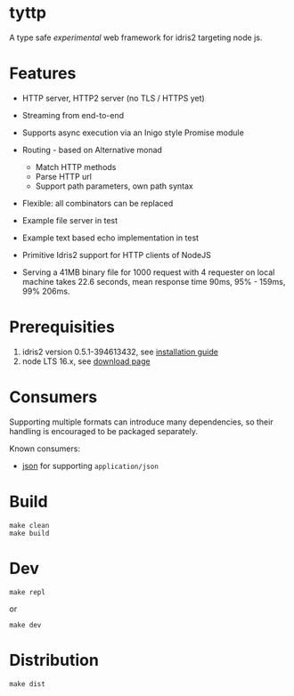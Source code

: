 # tyttp

A type safe _experimental_ web framework for idris2 targeting node js.

# Features

- HTTP server, HTTP2 server (no TLS / HTTPS yet)
- Streaming from end-to-end
- Supports async execution via an Inigo style Promise module

- Routing - based on Alternative monad
  - Match HTTP methods
  - Parse HTTP url
  - Support path parameters, own path syntax
- Flexible: all combinators can be replaced

- Example file server in test
- Example text based echo implementation in test

- Primitive Idris2 support for HTTP clients of NodeJS

- Serving a 41MB binary file for 1000 request with 4 requester on local machine takes 22.6 seconds, mean response time 90ms, 95% - 159ms, 99% 206ms.

# Prerequisities

1. idris2 version 0.5.1-394613432, see [installation guide](https://github.com/idris-lang/Idris2/blob/main/INSTALL.md)
1. node LTS 16.x, see [download page](https://nodejs.org/en/download/)

# Consumers

Supporting multiple formats can introduce many dependencies, so their handling is encouraged to be packaged separately.

Known consumers:

- [json](https://github.com/kbertalan/tyttp-json) for supporting `application/json`

# Build

    make clean
    make build

# Dev

    make repl

or

    make dev

# Distribution

    make dist
